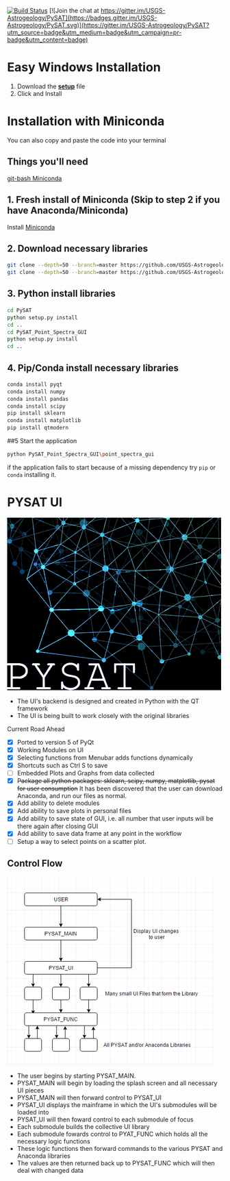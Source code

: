 [![Build Status](https://travis-ci.org/USGS-Astrogeology/PySAT_Point_Spectra_GUI.svg?branch=master)](https://travis-ci.org/USGS-Astrogeology/PySAT_Point_Spectra_GUI) [![Join the chat at https://gitter.im/USGS-Astrogeology/PySAT](https://badges.gitter.im/USGS-Astrogeology/PySAT.svg)](https://gitter.im/USGS-Astrogeology/PySAT?utm_source=badge&utm_medium=badge&utm_campaign=pr-badge&utm_content=badge)

# Easy Windows Installation

1. Download the [**setup**](https://github.com/tisaconundrum2/PySAT_Point_Spectra_GUI_Windows/archive/master.zip) file
2. Click and Install

# Installation with Miniconda

You can also copy and paste the code into your terminal

## Things you'll need

<a href="https://git-scm.com/downloads">git-bash </a>
<a href="https://conda.io/miniconda.html">Miniconda</a>

## 1. Fresh install of Miniconda (Skip to step 2 if you have Anaconda/Miniconda)

Install <a href="https://conda.io/miniconda.html">Miniconda</a>

## 2. Download necessary libraries

```bash
git clone --depth=50 --branch=master https://github.com/USGS-Astrogeology/PySAT_Point_Spectra_GUI.git
git clone --depth=50 --branch=master https://github.com/USGS-Astrogeology/PySAT.git
```

## 3. Python install libraries

```bash
cd PySAT
python setup.py install
cd ..
cd PySAT_Point_Spectra_GUI
python setup.py install
cd ..
```

## 4. Pip/Conda install necessary libraries

```bash
conda install pyqt
conda install numpy
conda install pandas
conda install scipy
pip install sklearn
conda install matplotlib
pip install qtmodern
```

##5 Start the application

```bash
python PySAT_Point_Spectra_GUI\point_spectra_gui
```

if the application fails to start because of a missing dependency try `pip` or `conda` installing it.


# PYSAT UI
![PYSAT splash](./images/splash.png)  

- The UI's backend is designed and created in Python with the QT framework
- The UI is being built to work closely with the original libraries

Current Road Ahead
- [x] Ported to version 5 of PyQt
- [x] Working Modules on UI
- [x] Selecting functions from Menubar adds functions dynamically
- [x] Shortcuts such as Ctrl S to save
- [ ] Embedded Plots and Graphs from data collected
- [x] ~~Package all python packages: sklearn, scipy, numpy, matplotlib, pysat for user consumption~~ It has been discovered that the user can download Anaconda, and run our files as normal.
- [x] Add ability to delete modules
- [x] Add ability to save plots in personal files
- [x] Add ability to save state of GUI, i.e. all number that user inputs will be there again after closing GUI
- [x] Add ability to save data frame at any point in the workflow 
- [ ] Setup a way to select points on a scatter plot.

## Control Flow

![FlowChart](./images/Flowchart.png)

- The user begins by starting PYSAT_MAIN.
- PYSAT_MAIN will begin by loading the splash screen and all necessary UI pieces
- PYSAT_MAIN will then forward control to PYSAT_UI
- PYSAT_UI displays the mainframe in which the UI's submodules will be loaded into
- PYSAT_UI will then foward control to each submodule of focus
- Each submodule builds the collective UI library
- Each submodule fowards control to PYAT_FUNC which holds all the necessary logic functions
- These logic functions then forward commands to the various PYSAT and Anaconda libraries
- The values are then returned back up to PYSAT_FUNC which will then deal with changed data

